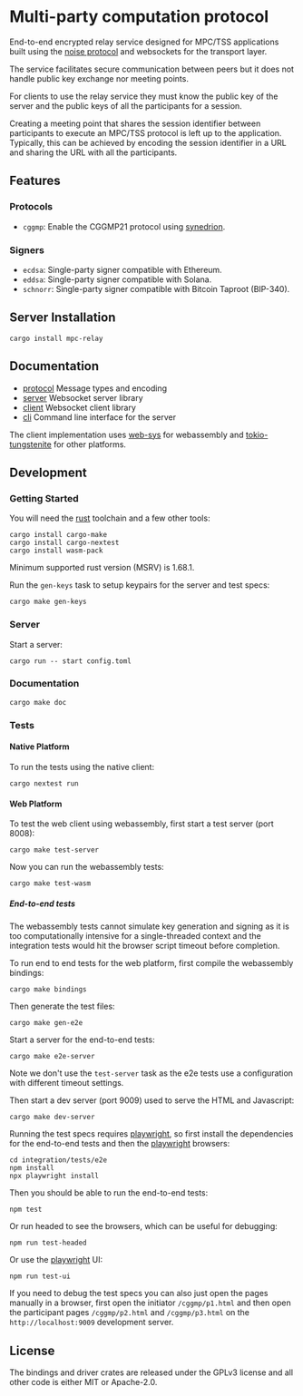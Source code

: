 # Multi-party computation protocol

End-to-end encrypted relay service designed for MPC/TSS applications built using the [noise protocol][] and websockets for the transport layer.

The service facilitates secure communication between peers but it does not handle public key exchange nor meeting points.

For clients to use the relay service they must know the public key of the server and the public keys of all the participants for a session.

Creating a meeting point that shares the session identifier between participants to execute an MPC/TSS protocol is left up to the application. Typically, this can be achieved by encoding the session identifier in a URL and sharing the URL with all the participants.

## Features

### Protocols

* `cggmp`: Enable the CGGMP21 protocol using [synedrion](https://github.com/entropyxyz/synedrion).

### Signers

* `ecdsa`: Single-party signer compatible with Ethereum.
* `eddsa`: Single-party signer compatible with Solana.
* `schnorr`: Single-party signer compatible with Bitcoin Taproot (BIP-340).

## Server Installation

```
cargo install mpc-relay
```

## Documentation

* [protocol][] Message types and encoding
* [server][] Websocket server library
* [client][] Websocket client library
* [cli][] Command line interface for the server

The client implementation uses [web-sys][] for webassembly and [tokio-tungstenite][] for other platforms.

## Development

### Getting Started

You will need the [rust][] toolchain and a few other tools:

```
cargo install cargo-make
cargo install cargo-nextest
cargo install wasm-pack
```

Minimum supported rust version (MSRV) is 1.68.1.

Run the `gen-keys` task to setup keypairs for the server and test specs:

```
cargo make gen-keys
```

### Server

Start a server:

```
cargo run -- start config.toml
```

### Documentation

```
cargo make doc
```

### Tests

#### Native Platform

To run the tests using the native client:

```
cargo nextest run
```

#### Web Platform

To test the web client using webassembly, first start a test server (port 8008):

```
cargo make test-server
```

Now you can run the webassembly tests:

```
cargo make test-wasm
```

##### End-to-end tests

The webassembly tests cannot simulate key generation and signing as it is too computationally intensive for a single-threaded context and the integration tests would hit the browser script timeout before completion.

To run end to end tests for the web platform, first compile the webassembly bindings:

```
cargo make bindings
```

Then generate the test files:

```
cargo make gen-e2e
```

Start a server for the end-to-end tests:

```
cargo make e2e-server
```

Note we don't use the `test-server` task as the e2e tests use a configuration with different timeout settings.

Then start a dev server (port 9009) used to serve the HTML and Javascript:

```
cargo make dev-server
```

Running the test specs requires [playwright][], so first install the dependencies for the end-to-end tests and then the [playwright][] browsers:

```
cd integration/tests/e2e
npm install
npx playwright install
```

Then you should be able to run the end-to-end tests:

```
npm test
```

Or run headed to see the browsers, which can be useful for debugging:

```
npm run test-headed
```

Or use the [playwright][] UI:

```
npm run test-ui
```

If you need to debug the test specs you can also just open the pages manually in a browser, first open the initiator `/cggmp/p1.html` and then open the participant pages `/cggmp/p2.html` and `/cggmp/p3.html` on the `http://localhost:9009` development server.

## License

The bindings and driver crates are released under the GPLv3 license and all other code is either MIT or Apache-2.0.

[noise protocol]: https://noiseprotocol.org/
[rust]: https://www.rust-lang.org/
[playwright]: https://playwright.dev
[web-sys]: https://docs.rs/web-sys
[tokio-tungstenite]: https://docs.rs/tokio-tungstenite
[protocol]: https://docs.rs/mpc-protocol
[server]: https://docs.rs/mpc-relay-server
[client]: https://docs.rs/mpc-client
[cli]: https://docs.rs/mpc-relay
